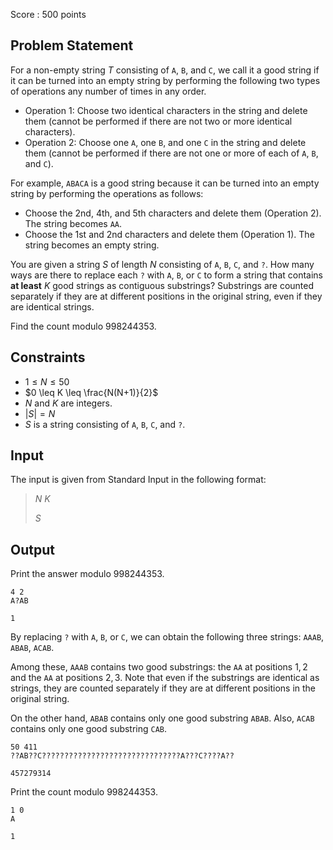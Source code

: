 Score : $500$ points

## Problem Statement

For a non-empty string $T$ consisting of `A`, `B`, and `C`, we call it a good string if it can be turned into an empty string by performing the following two types of operations any number of times in any order.

- Operation $1$: Choose two identical characters in the string and delete them (cannot be performed if there are not two or more identical characters).
- Operation $2$: Choose one `A`, one `B`, and one `C` in the string and delete them (cannot be performed if there are not one or more of each of `A`, `B`, and `C`).

For example, `ABACA` is a good string because it can be turned into an empty string by performing the operations as follows:

- Choose the 2nd, 4th, and 5th characters and delete them (Operation $2$). The string becomes `AA`.
- Choose the 1st and 2nd characters and delete them (Operation $1$). The string becomes an empty string.

You are given a string $S$ of length $N$ consisting of `A`, `B`, `C`, and `?`. How many ways are there to replace each `?` with `A`, `B`, or `C` to form a string that contains **at least** $K$ good strings as contiguous substrings? Substrings are counted separately if they are at different positions in the original string, even if they are identical strings.

Find the count modulo $998244353$.

## Constraints

- $1 \leq N \leq 50$
- $0 \leq K \leq \frac{N(N+1)}{2}$
- $N$ and $K$ are integers.
- $|S| = N$
- $S$ is a string consisting of `A`, `B`, `C`, and `?`.

## Input

The input is given from Standard Input in the following format:

> $N$ $K$
> 
> $S$

## Output

Print the answer modulo $998244353$.

```input1
4 2
A?AB
```

```output1
1
```

By replacing `?` with `A`, `B`, or `C`, we can obtain the following three strings: `AAAB`, `ABAB`, `ACAB`.

Among these, `AAAB` contains two good substrings: the `AA` at positions $1,2$ and the `AA` at positions $2,3$. Note that even if the substrings are identical as strings, they are counted separately if they are at different positions in the original string.

On the other hand, `ABAB` contains only one good substring `ABAB`. Also, `ACAB` contains only one good substring `CAB`.

```input2
50 411
??AB??C???????????????????????????????A???C????A??
```

```output2
457279314
```

Print the count modulo $998244353$.

```input3
1 0
A
```

```output3
1
```